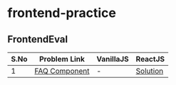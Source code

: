 # frontend-practice

## FrontendEval
S.No | Problem Link | VanillaJS | ReactJS
--- | --- | --- | ---
1 | [FAQ Component](https://frontendeval.com/questions/faq-component) | - | [Solution](https://hlf9mo.csb.app/)